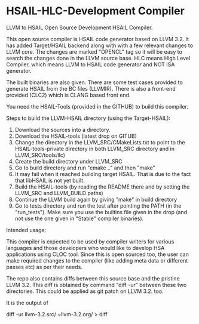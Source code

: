 HSAIL-HLC-Development Compiler
===============================

LLVM to HSAIL Open Source Development HSAIL Compiler. 


This open source compiler is HSAIL code generator based on LLVM 3.2. It has added
Target/HSAIL backend along with with a few relevant changes to LLVM core.  The changes
are marked "OPENCL" tag so it will be easy to search the changes done in the LLVM source 
base. HLC means High Level Compiler, which means LLVM to HSAIL code generator and NOT
ISA generator.

The built binaries are also given. There are some test cases provided to generate
HSAIL from the BC files (LLVMIR). There is also a front-end provided (CLC2) which is
CLANG based front end. 

You need the HSAIL-Tools (provided in the GITHUB) to build this compiler.

Steps to build the LLVM-HSAIL directory (using the Target-HSAIL):

 1. Download the sources into a directory. 
 2. Download the HSAIL-tools (latest drop on GITUB)
 3. Change the directory in the LLVM_SRC/CMakeLists.txt to point to the HSAIL-tools-private directory
 in both LLVM_SRC directory and in LLVM_SRC/tools/llc)
 4. Create the build directory under LLVM_SRC 
 5. Go to build directory and run "cmake .." and then "make"
 6. It may fail when it reached building target HSAIL. That is due to the fact that libHSAIL is not yet built.
 7. Build the HSAIL-tools (by reading the README there and by setting the LLVM_SRC and LLVM_BUILD paths)
 8. Continue the LLVM build again by giving "make" in build directory
 9. Go to tests directory and run the test after pointing the PATH (in the "run_tests"). Make sure you use
the builtins file given in the drop (and not use the one given in "Stable" compiler binaries).

Intended usage:

This compiler is expected to be used by compiler writers for various languages and those developers who would like to develop HSA applications using CLOC tool. Since this is open sourced too, the user can make required changes to the compiler (like adding meta data or different passes etc) as per their needs.

The repo also contains diffs between this source base and the pristine LLVM 3.2. This diff is obtained by command "diff -ur" between these two directories. This could be applied as git patch on LLVM 3.2. too.

It is the output of 

diff -ur llvm-3.2.src/ ~llvm-3.2.org/ > diff

